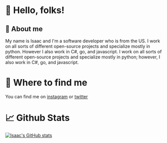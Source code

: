 # 👋 Hello, folks! 

## 📝 About me
My name is Isaac and I'm a software developer who is from the US. 
I work on all sorts of different open-source projects and specialize mostly in python. However I also work in C#, go, and javascript.
I work on all sorts of different open-source projects and specialize mostly in python; however, I also work in C#, go, and javascript.

# 📍 Where to find me 
You can find me on [instagram](https://www.instagram.com/techwithisaac/?hl=en) or [twitter](https://twitter.com/bluewritescode)
# 📈 Github Stats
[![Isaac's GitHub stats](https://github-readme-stats.vercel.app/api?username=isaacwritescodegithub&show_icons=true&theme=cobalt)](https://github.com/anuraghazra/github-readme-stats)
<!---
IsaacWritesCodeGithub/IsaacWritesCodeGithub is a ✨ special ✨ repository because its `README.md` (this file) appears on your GitHub profile.
You can click the Preview link to take a look at your changes.
--->
